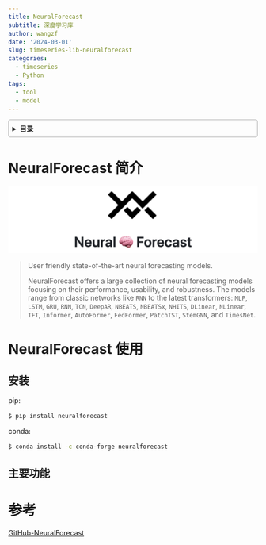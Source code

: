 ```yaml
---
title: NeuralForecast
subtitle: 深度学习库
author: wangzf
date: '2024-03-01'
slug: timeseries-lib-neuralforecast
categories:
  - timeseries
  - Python
tags:
  - tool
  - model
---
```


<style>
details {
    border: 1px solid #aaa;
    border-radius: 4px;
    padding: .5em .5em 0;
}
summary {
    font-weight: bold;
    margin: -.5em -.5em 0;
    padding: .5em;
}
details[open] {
    padding: .5em;
}
details[open] summary {
    border-bottom: 1px solid #aaa;
    margin-bottom: .5em;
}
img {
    pointer-events: none;
}
</style>

<details><summary>目录</summary><p>

- [NeuralForecast 简介](#neuralforecast-简介)
- [NeuralForecast 使用](#neuralforecast-使用)
  - [安装](#安装)
  - [主要功能](#主要功能)
- [参考](#参考)
</p></details><p></p>


# NeuralForecast 简介

![img](images/neuralforecast.png)

> User friendly state-of-the-art neural forecasting models.
> 
> NeuralForecast offers a large collection of neural forecasting models focusing on their performance, usability, and robustness. The models range from classic networks like `RNN` to the latest transformers: `MLP`, `LSTM`, `GRU`, `RNN`, `TCN`, `DeepAR`, `NBEATS`, `NBEATSx`, `NHITS`, `DLinear`, `NLinear`, `TFT`, `Informer`, `AutoFormer`, `FedFormer`, `PatchTST`, `StemGNN`, and `TimesNet`.

# NeuralForecast 使用

## 安装

pip:

```bash
$ pip install neuralforecast
```

conda:

```bash
$ conda install -c conda-forge neuralforecast
```

## 主要功能




# 参考

[GitHub-NeuralForecast](https://github.com/Nixtla/neuralforecast)
